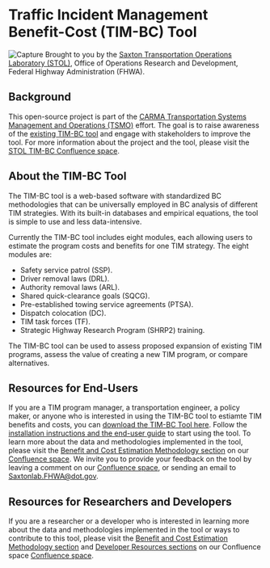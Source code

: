 # Traffic Incident Management Benefit-Cost (TIM-BC) Tool

![Capture](https://user-images.githubusercontent.com/93544805/140957629-b0c3901c-a2f2-4870-982a-66a5d4c70757.PNG)
Brought to you by the
[Saxton Transportation Operations Laboratory (STOL)](https://highways.dot.gov/research/laboratories/saxton-transportation-operations-laboratory/saxton-transportation-operations-laboratory-overview), Office of Operations Research and Development, Federal Highway Administration (FHWA). 

## Background

This open-source project is part of the [CARMA Transportation Systems Management and Operations (TSMO)](https://usdot-carma.atlassian.net/wiki/spaces/CRMTSMO/overview) effort.
The goal is to raise awareness of the [existing TIM-BC tool](https://highways.dot.gov/research/resources/software/traffic-incident-management-benefit-cost-tim-bc-tool) and engage with stakeholders to improve the tool.
For more information about the project and the tool, please visit the [STOL TIM-BC Confluence space](https://fhwa-ops.atlassian.net/wiki/spaces/TIMBC/overview).

## About the TIM-BC Tool

The TIM-BC tool is a web-based software with standardized BC methodologies that can be universally employed in BC analysis of different TIM strategies. 
With its built-in databases and empirical equations, the tool is simple to use and less data-intensive.

Currently the TIM-BC tool includes eight modules, each allowing users to estimate the program costs and benefits for one TIM strategy.
The eight modules are:
- Safety service patrol (SSP).
- Driver removal laws (DRL).
- Authority removal laws (ARL).
- Shared quick-clearance goals (SQCG).
- Pre-established towing service agreements (PTSA).
- Dispatch colocation (DC).
- TIM task forces (TF).
- Strategic Highway Research Program (SHRP2) training. 

The TIM-BC tool can be used to assess proposed expansion of existing TIM programs, assess the value of creating a new TIM program, or compare alternatives.

## Resources for End-Users

If you are a TIM program manager, a transportation engineer, a policy maker, or anyone who is interested in using the TIM-BC tool to estiamte TIM benefits and costs, you can [download the TIM-BC Tool here](https://highways.dot.gov/research/resources/software/traffic-incident-management-benefit-cost-tim-bc-tool). 
Follow the [installation instructions and the end-user guide](https://fhwa-ops.atlassian.net/wiki/spaces/TIMBC/pages/491527/How+to+Use+the+TIM-BC+Tool) to start using the tool.
To learn more about the data and methodologies implemented in the tool, please visit the [Benefit and Cost Estimation Methodology section](https://fhwa-ops.atlassian.net/wiki/spaces/TIMBC/pages/491556/Benefit+and+Cost+Estimation+Methodology) on our [Confluence space](https://fhwa-ops.atlassian.net/wiki/spaces/TIMBC/overview?homepageId=262351).
We invite you to provide your feedback on the tool by leaving a comment on our [Confluence space](https://fhwa-ops.atlassian.net/wiki/spaces/TIMBC/overview?homepageId=262351), or sending an email to [Saxtonlab.FHWA@dot.gov](mailto:Saxtonlab.FHWA@dot.gov). 

## Resources for Researchers and Developers

If you are a researcher or a developer who is interested in learning more about the data and methodologies implemented in the tool or ways to contribute to this tool, please visit the [Benefit and Cost Estimation Methodology section](https://fhwa-ops.atlassian.net/wiki/spaces/TIMBC/pages/491556/Benefit+and+Cost+Estimation+Methodology) and [Developer Resources sections](https://fhwa-ops.atlassian.net/wiki/spaces/TIMBC/pages/426096/Developer+Resources) on our Confluence space [Confluence space](https://fhwa-ops.atlassian.net/wiki/spaces/TIMBC/overview?homepageId=262351).
